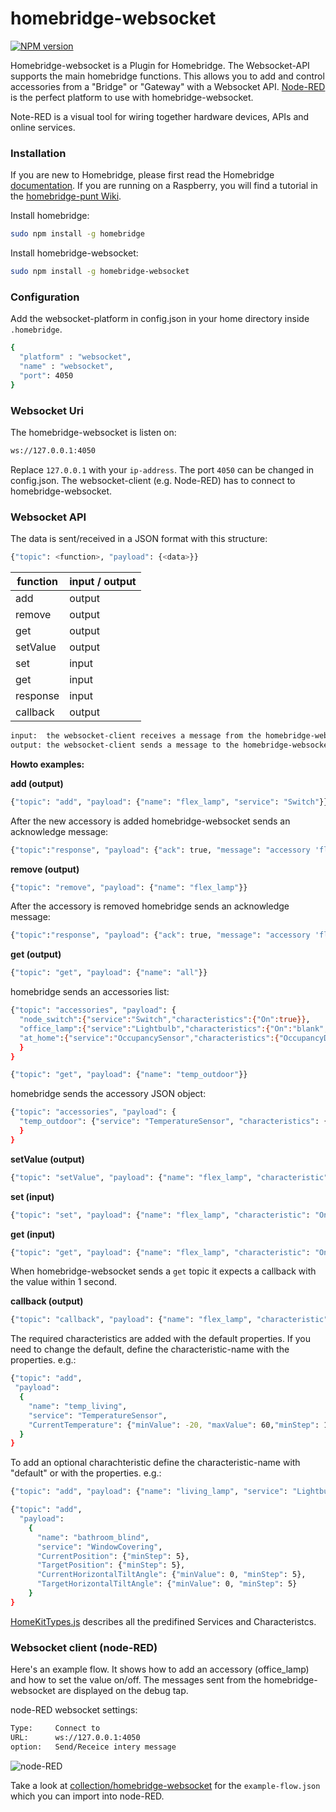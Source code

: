 # homebridge-websocket

[![NPM version][npm-image]][npm-url]

[npm-image]: http://img.shields.io/npm/v/homebridge-websocket.svg
[npm-url]: https://npmjs.org/package/homebridge-websocket

Homebridge-websocket is a Plugin for Homebridge. The Websocket-API supports the main homebridge functions. This allows you to add and control accessories from a "Bridge" or "Gateway" with a Websocket API. [Node-RED](http://nodered.org/) is the perfect platform to use with homebridge-websocket.

Note-RED is a visual tool for wiring together hardware devices, APIs and online services.

### Installation

If you are new to Homebridge, please first read the Homebridge [documentation](https://www.npmjs.com/package/homebridge).
If you are running on a Raspberry, you will find a tutorial in the [homebridge-punt Wiki](https://github.com/cflurin/homebridge-punt/wiki/Running-Homebridge-on-a-Raspberry-Pi).

Install homebridge:
```sh
sudo npm install -g homebridge
```
Install homebridge-websocket:
```sh
sudo npm install -g homebridge-websocket
```

### Configuration
Add the websocket-platform in config.json in your home directory inside `.homebridge`.

```sh
{
  "platform" : "websocket",
  "name" : "websocket",
  "port": 4050
}
```

### Websocket Uri

The homebridge-websocket is listen on:

```sh
ws://127.0.0.1:4050
```

Replace `127.0.0.1` with your `ip-address`. The port `4050` can be changed in config.json.
The websocket-client (e.g. Node-RED) has to connect to homebridge-websocket.

### Websocket API

The data is sent/received in a JSON format with this structure:

```sh
{"topic": <function>, "payload": {<data>}}
```

function | input / output
-------- | ---------
add | output
remove | output
get | output
setValue | output
set | input
get | input
response | input
callback | output


```sh
input:  the websocket-client receives a message from the homebridge-websocket.
output: the websocket-client sends a message to the homebridge-websocket.
```

**Howto examples:**

**add (output)**

```sh
{"topic": "add", "payload": {"name": "flex_lamp", "service": "Switch"}}
```

After the new accessory is added homebridge-websocket sends an acknowledge message:

```sh
{"topic":"response", "payload": {"ack": true, "message": "accessory 'flex_lamp' is added."}}
```

**remove (output)**

```sh
{"topic": "remove", "payload": {"name": "flex_lamp"}}
```

After the accessory is removed homebridge sends an acknowledge message:

```sh
{"topic":"response", "payload": {"ack": true, "message": "accessory 'flex_lamp' is removed."}}
```

**get (output)**

```sh
{"topic": "get", "payload": {"name": "all"}}
```

homebridge sends an accessories list:

```sh
{"topic": "accessories", "payload": {
  "node_switch":{"service":"Switch","characteristics":{"On":true}},
  "office_lamp":{"service":"Lightbulb","characteristics":{"On":"blank","Brightness":65}},
  "at_home":{"service":"OccupancySensor","characteristics":{"OccupancyDetected":1}}
  }
}
```

```sh
{"topic": "get", "payload": {"name": "temp_outdoor"}}
```

homebridge sends the accessory JSON object:

```sh
{"topic": "accessories", "payload": {
  "temp_outdoor": {"service": "TemperatureSensor", "characteristics": {"CurrentTemperature": "13.4"}}
  }
}
```

**setValue (output)**

```sh
{"topic": "setValue", "payload": {"name": "flex_lamp", "characteristic": "On", "value": true}}
```

**set (input)**

```sh
{"topic": "set", "payload": {"name": "flex_lamp", "characteristic": "On", "value": true}}
```

**get (input)**

```sh
{"topic": "get", "payload": {"name": "flex_lamp", "characteristic": "On"}}
```

When homebridge-websocket sends a `get` topic it expects a callback with the value within 1 second.

**callback (output)**

```sh
{"topic": "callback", "payload": {"name": "flex_lamp", "characteristic": "On", "value": true}}
```

The required characteristics are added with the default properties. If you need to change the default, define the characteristic-name with the properties. e.g.:

```sh
{"topic": "add",
 "payload":
  {
    "name": "temp_living",
    "service": "TemperatureSensor",
    "CurrentTemperature": {"minValue": -20, "maxValue": 60,"minStep": 1}
  }
}
```

To add an optional charachteristic define the characteristic-name with "default" or with the properties. e.g.:

```sh
{"topic": "add", "payload": {"name": "living_lamp", "service": "Lightbulb", "Brightness": "default"}}
```

```sh
{"topic": "add",
  "payload":
    {
      "name": "bathroom_blind",
      "service": "WindowCovering",
      "CurrentPosition": {"minStep": 5},
      "TargetPosition": {"minStep": 5},
      "CurrentHorizontalTiltAngle": {"minValue": 0, "minStep": 5},
      "TargetHorizontalTiltAngle": {"minValue": 0, "minStep": 5}
    }
}
```

[HomeKitTypes.js](https://github.com/KhaosT/HAP-NodeJS/blob/master/lib/gen/HomeKitTypes.js) describes all the predifined Services and Characteristcs.

### Websocket client (node-RED)

Here's an example flow. It shows how to add an accessory (office_lamp) and how to set the value on/off.
The messages sent from the homebridge-websocket are displayed on the debug tap.

node-RED websocket settings:

```sh
Type:     Connect to
URL:      ws://127.0.0.1:4050
option:   Send/Receice intery message
```

![node-RED](https://cloud.githubusercontent.com/assets/5056710/14761441/fee01054-0961-11e6-81e0-73f59603089c.jpeg)

Take a look at [collection/homebridge-websocket](https://github.com/cflurin/collection/tree/master/homebridge-websocket)
for the `example-flow.json` which you can import into node-RED.
